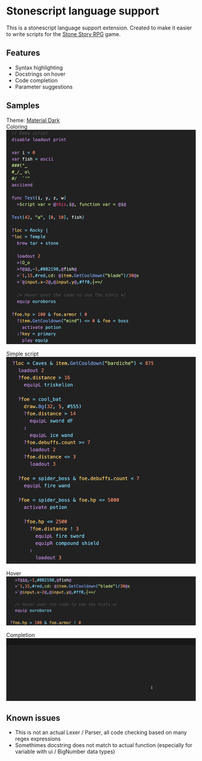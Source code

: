 # Stonescript language support
This is a stonescript language support extension. Created to make it easier to write scripts for the [Stone Story RPG](https://stonestoryrpg.com/stonescript/manual.html) game. 

## Features
+ Syntax highlighting
+ Docstrings on hover
+ Code completion
+ Parameter suggestions

## Samples
Theme: [Material Dark](https://marketplace.visualstudio.com/items?itemName=romanrei.material-dark)  
Coloring
![code sample 1](https://raw.githubusercontent.com/Catalyst-42/stonescript/main/img/code1.png)

Simple script
![code sample 2](https://raw.githubusercontent.com/Catalyst-42/stonescript/main/img/code2.png)

Hover
![hover](https://raw.githubusercontent.com/Catalyst-42/stonescript/main/img/hover.gif)

Completion
![completion gif](https://raw.githubusercontent.com/Catalyst-42/stonescript/main/img/completion.gif)

## Known issues
+ This is not an actual Lexer / Parser, all code checking based on many regex expressions
+ Somethimes docstring does not match to actual function (especially for variable with ui / BigNumber data types)

<!-- https://raw.githubusercontent.com/Catalyst-42/stonescript/main/img/IMAGE_FILE.png -->
